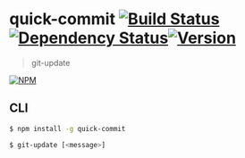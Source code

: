# quick-commit [![Build Status](https://img.shields.io/travis/RnbWd/git-update.svg?style=flat-square)](https://travis-ci.org/RnbWd/git-update)[![Dependency Status](https://img.shields.io/david/rnbwd/git-update.svg?style=flat-square)](https://david-dm.org/rnbwd/git-update)[![Version](https://img.shields.io/badge/version-0.1.1-blue.svg?style=flat-square)](https://www.vaultproject.io/downloads.html)

> git-update

[![NPM](https://nodei.co/npm/quick-commit.png?downloads=true)](https://nodei.co/npm/quick-commit/)

## CLI

```bash
$ npm install -g quick-commit
```
```bash
$ git-update [<message>]
```
